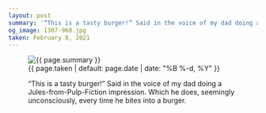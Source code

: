 ```yaml
---
layout: post
summary: '“This is a tasty burger!” Said in the voice of my dad doing a Jules-from-Pulp-Fiction impression. Which he does, seemingly unconsciously, every time he bites into a burger.'
og_image: 1307-960.jpg
taken: February 8, 2021
---
```


<figure class="post" data-src="{{ site.assets_url }}/{{ page.og_image }}" data-sub-html='#caption-{{ page.id | remove_first: "/" }}'>
<img alt="{{ page.summary }}" sizes="(min-width: 700px) 50vw, calc(100vw - 2rem)" src="{{ site.assets_url }}/1307-480.jpg" srcset="{{ site.assets_url }}/1307-240.jpg 240w, {{ site.assets_url }}/1307-480.jpg 480w, {{ site.assets_url }}/1307-720.jpg 720w, {{ site.assets_url }}/1307-960.jpg 960w"/>
<figcaption id='caption-{{ page.id | remove_first: "/" }}'>
<time>{{ page.taken | default: page.date | date: "%B %-d, %Y" }}</time>
<p>“This is a tasty burger!” Said in the voice of my dad doing a Jules-from-Pulp-Fiction impression. Which he does, seemingly unconsciously, every time he bites into a burger.</p>
</figcaption>
</figure>
